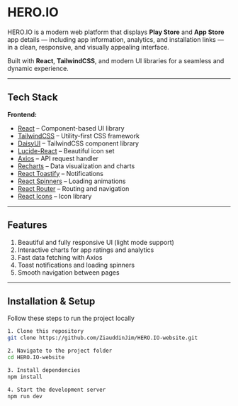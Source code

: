 # HERO.IO

HERO.IO is a modern web platform that displays **Play Store** and **App Store** app details — including app information, analytics, and installation links — in a clean, responsive, and visually appealing interface.

Built with **React**, **TailwindCSS**, and modern UI libraries for a seamless and dynamic experience.

---

## Tech Stack

**Frontend:**

- [React](https://reactjs.org/) – Component-based UI library
- [TailwindCSS](https://tailwindcss.com/) – Utility-first CSS framework
- [DaisyUI](https://daisyui.com/) – TailwindCSS component library
- [Lucide-React](https://lucide.dev/docs/lucide-react) – Beautiful icon set
- [Axios](https://axios-http.com/) – API request handler
- [Recharts](https://recharts.org/en-US/) – Data visualization and charts
- [React Toastify](https://fkhadra.github.io/react-toastify/) – Notifications
- [React Spinners](https://www.davidhu.io/react-spinners/) – Loading animations
- [React Router](https://reactrouter.com/) – Routing and navigation
- [React Icons](https://react-icons.github.io/react-icons/) – Icon library

---

## Features

1. Beautiful and fully responsive UI (light mode support)
2. Interactive charts for app ratings and analytics
3. Fast data fetching with Axios
4. Toast notifications and loading spinners
5. Smooth navigation between pages

---

## Installation & Setup

Follow these steps to run the project locally

```bash
1. Clone this repository
git clone https://github.com/ZiauddinJim/HERO.IO-website.git

2. Navigate to the project folder
cd HERO.IO-website

3. Install dependencies
npm install

4. Start the development server
npm run dev
```
